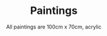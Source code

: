 ---
layout: lightbox-gallery
title: "Paintings"
subtitle: "All paintings are 100cm x 70cm, acrylic"
gallery:
  - title: "Planten Mendocino"
    year: "2011"
    image: "paintings/20250716_125705-1.jpg"     
  - title: "Hendy Woods, California (krijt)"
    image: "paintings/20250716_124244-1.jpg"   
    year: "2011"  
  - title: "Pine Tree, Mendocino (krijt)"
    image: "paintings/20250716_124903-2.jpg"
    year: "2011"     
  - title: "Stilleven met masker"
    image: "paintings/IMG_1335_small.jpg"
    year: "2012"
  - title: "Stilleven met blauwe vaas"
    image: "paintings/IMG_1330_small.jpg"
    year: "2012"
  - title: "Droomplanten"
    image: "paintings/IMG_1332_small.jpg"
    year: "2013"
  - title: "Herfst-hosta's"
    image: "paintings/IMG_1331_small.jpg"
    year: "2013"
  - title: "Aangespoeld"
    image: "paintings/20250716_123008-1.jpg"
    year: "2014 - 2020"     
  - title: "Rode Bergen"
    image: "paintings/IMG_8579.jpg"
    year: "2016"
  - title: "Stilleven met rozen"
    image: "paintings/IMG-20250909-WA0023.jpg"
    year: "2016"
  - title: "Stilleven met groene vaas"
    image: "paintings/20250716_131035-1.jpg"
    year: "2016"
  - title: "Never give up"
    image: "paintings/IMG-20250909-WA0024.jpg"
    year: "2017"
  - title: "New Born"
    image: "paintings/20171215_144054-1.jpg"
    year: "2017"     
  - title: "Boomman"
    image: "paintings/IMG_8580.jpg"
    year: "2017"
  - title: "Nigeria, ná Shell"
    image: "paintings/IMG_8576.jpg"
    year: "2017"
  - title: "Inzicht"
    image: "paintings/IMG-20250909-WA0025.jpg"
    year: "2018"
  - title: "Zicht op de Lochemse Berg"
    image: "paintings/IMG_8578.jpg"
    year: "2019"
  - title: "Tuin Ekeby"
    image: "paintings/20200502_140234-2.jpg"
    year: "2020"     
  - title: "I am the river, the river is me"
    image: "paintings/IMG_8571.jpg"
    year: "2020"
  - title: "Bloem worden"
    image: "paintings/20220220_165655-2.jpg"
    year: "2022"     
  - title: "Balou en ik"
    image: "paintings/20220129_171715-1.jpg"
    year: "2022"     
  - title: "Liefde in corona-tijd"
    image: "paintings/IMG_8564.jpg"
    year: "2024"
  - title: "Lochemse Berg met Witte Wieven"
    image: "paintings/IMG_8570.jpg"
    year: "2024"
  - title: "Liefde in Oorlogstijd (acryl en textiel)"
    image: "paintings/20250511_130155-2.jpg"     
    year: "2025"
---